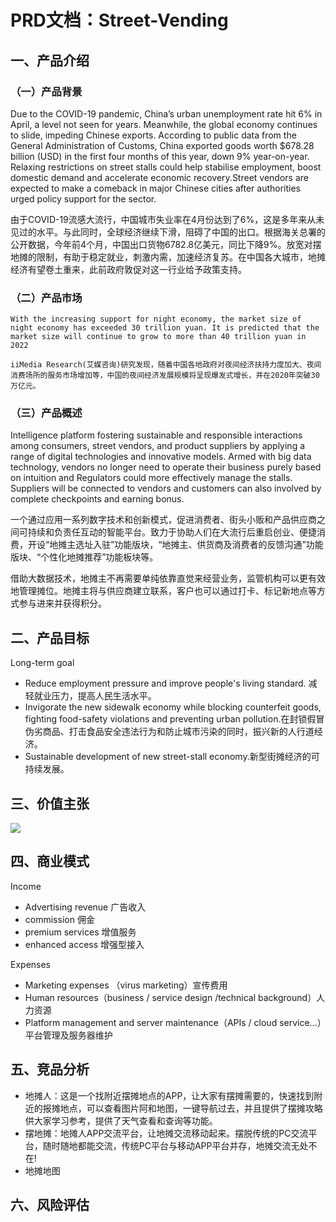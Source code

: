 # PRD文档：Street-Vending

## 一、产品介绍
### （一）产品背景

  Due to the COVID-19 pandemic, China’s urban unemployment rate hit 6% in April, a level not seen for years. Meanwhile, the global economy continues to slide, impeding Chinese exports. According to public data from the General Administration of Customs, China exported goods worth $678.28 billion (USD) in the first four months of this year, down 9% year-on-year. Relaxing restrictions on street stalls could help stabilise employment, boost domestic demand and accelerate economic recovery.Street vendors are expected to make a comeback in major Chinese cities after authorities urged policy support for the sector.

  由于COVID-19流感大流行，中国城市失业率在4月份达到了6%，这是多年来从未见过的水平。与此同时，全球经济继续下滑，阻碍了中国的出口。根据海关总署的公开数据，今年前4个月，中国出口货物6782.8亿美元，同比下降9%。放宽对摆地摊的限制，有助于稳定就业，刺激内需，加速经济复苏。在中国各大城市，地摊经济有望卷土重来，此前政府敦促对这一行业给予政策支持。
  

### （二）产品市场

    With the increasing support for night economy, the market size of night economy has exceeded 30 trillion yuan. It is predicted that the market size will continue to grow to more than 40 trillion yuan in 2022

    iiMedia Research(艾媒咨询)研究发现，随着中国各地政府对夜间经济扶持力度加大、夜间消费场所的服务市场增加等，中国的夜间经济发展规模将呈现爆发式增长，并在2020年突破30万亿元。

### （三）产品概述

Intelligence platform fostering sustainable and responsible interactions among consumers, street vendors, and product suppliers by applying a range of digital technologies and innovative models.
Armed with big data technology, vendors no longer need to operate their business purely based on intuition and Regulators could more effectively manage the stalls. Suppliers will be connected to vendors and customers can also involved by complete checkpoints and earning bonus.


一个通过应用一系列数字技术和创新模式，促进消费者、街头小贩和产品供应商之间可持续和负责任互动的智能平台。致力于协助人们在大流行后重启创业、便捷消费，开设“地摊主选址入驻”功能版块，“地摊主、供货商及消费者的反馈沟通”功能版块、“个性化地摊推荐”功能板块等。

借助大数据技术，地摊主不再需要单纯依靠直觉来经营业务，监管机构可以更有效地管理摊位。地摊主将与供应商建立联系，客户也可以通过打卡、标记新地点等方式参与进来并获得积分。

## 二、产品目标

 Long-term goal

 - Reduce employment pressure and improve people's living standard. 减轻就业压力，提高人民生活水平。
 - Invigorate the new sidewalk economy while blocking counterfeit goods, fighting food-safety violations and preventing urban pollution.在封锁假冒伪劣商品、打击食品安全违法行为和防止城市污染的同时，振兴新的人行道经济。
 - Sustainable development of new street-stall economy.新型街摊经济的可持续发展。


## 三、价值主张

![](https://github.com/Zhou-Yu-Jin/Street-Vending/blob/master/value%20proposition.jpg)</br>

## 四、商业模式
Income   
- Advertising revenue 广告收入
- commission 佣金
- premium services 增值服务
- enhanced access 增强型接入 

Expenses
- Marketing expenses （virus marketing）宣传费用
- Human resources（business / service design /technical background）人力资源
- Platform management and server maintenance（APIs / cloud service…）平台管理及服务器维护

## 五、竞品分析
- 地摊人：这是一个找附近摆摊地点的APP，让大家有摆摊需要的，快速找到附近的报摊地点，可以查看图片阿和地图，一键导航过去，并且提供了摆摊攻略供大家学习参考，提供了天气查看和查询等功能。
- 摆地摊：地摊人APP交流平台，让地摊交流移动起来。摆脱传统的PC交流平台，随时随地都能交流，传统PC平台与移动APP平台并存，地摊交流无处不在!
- 地摊地图

## 六、风险评估
